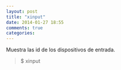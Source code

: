 ```yaml
---
layout: post
title: "xinput"
date: 2014-01-27 18:55
comments: true
categories: 
---
```

Muestra las id de los dispositivos de entrada.

>$ xinput

